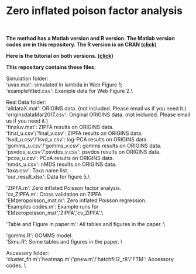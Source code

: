 # Zero inflated poison factor analysis

<br>

**The method has a Matlab version and R version. The Matlab version codes are in this repository. The R version is on CRAN [(click)](https://cran.rstudio.com/web/packages/ZIPFA/index.html)**

**Here is the tutorial on both versions. [(click)](https://zjph602xtc.github.io/ZIPFA/)**

**This repository contains these files:**

Simulation folder:\
'uvax.mat': simulated ln lambda in Web Figure 1;\
'examplefitted.csv': Example data for Web Figure 2.\


Real Data folder:\
'alldataX.mat': ORIGINS data. (not included. Please email us if you need it.)\
'originsdataMar2017.csv': Original ORIGINS data. (not included. Please email us if you need it.)\
'finaluv.mat': ZIPFA results on ORIGINS data.\
'final_u.csv'/'final_v.csv': ZIPFA results on ORIGINS data.\
'lsvd_u.csv'/'lsvd_v.csv': log-PCA results on ORIGINS data.\
'gomms_u.csv'/'gomms_v.csv': gomms results on ORIGINS data.\
'psvdos_u.csv'/'psvdos_v.csv': psvdos results on ORIGINS data.\
'pcoa_u.csv': PCoA results on ORIGINS data.\
'nmds_u.csv': nMDS results on ORIGINS data.\
'taxa.csv': Taxa name list.\
'our_result.xlsx': Data for figure 5.\



'ZIPFA.m': Zero inflated Poisson factor analysis. \
'cv_ZIPFA.m': Cross validation on ZIPFA.\
'EMzeropoisson_mat.m': Zero inflated Poisson regression.\
'Examples codes.m': Example runs for 'EMzeropoisson_mat','ZIPFA','cv_ZIPFA'.\

'Table and Figure in paper.m': All tables and figures in the paper. \

'gomms.R': GOMMS model.\
'Simu.R': Some tables and figures in the paper. \

Accessory folder:\
'cluster_fit.m'/'heatmap.m'/'pnew.m'/'hatchfill2_r8'/'FTM': Accessory codes. \
   

